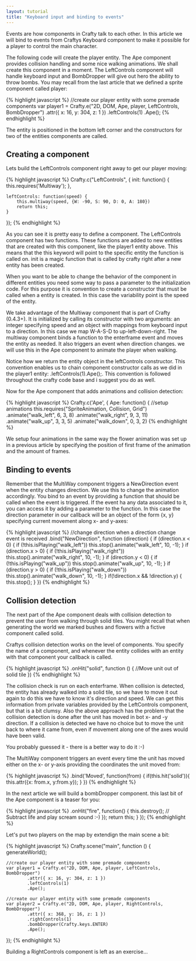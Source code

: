 ```yaml
---
layout: tutorial
title: "Keyboard input and binding to events"
---
```


Events are how components in Crafty talk to each other. In this article we will bind to events from Craftys Keyboard component to make it possible for a player to control the main character.

The following code will create the player entity. The Ape component provides collision handling and some nice walking animations. We shall create this component in a moment. The LeftControls component will handle keyboard input and BombDropper will give out hero the ability to throw bombs. You may recall from the last article that we defined a sprite component called player:


{% highlight javascript %}
//create our player entity with some premade components
var player1 = Crafty.e("2D, DOM, Ape, player, LeftControls, BombDropper")
        .attr({ x: 16, y: 304, z: 1 })
        .leftControls(1)
        .Ape();
{% endhighlight %}


The entity is positioned in the bottom left corner and the constructors for two of the entities components are called. 

## Creating a component

Lets build the LeftControls component right away to get our player moving:

{% highlight javascript %}
Crafty.c("LeftControls", {
    init: function() {
        this.requires('Multiway');
    },
    
    leftControls: function(speed) {
        this.multiway(speed, {W: -90, S: 90, D: 0, A: 180})
        return this;
    }
    
});
{% endhighlight %}

As you can see it is pretty easy to define a component. The LeftControls component has two functions. 
These functions are added to new entities that are created with this component, like the player1 entity above. 
This means that the this keyword will point to the specific entity the function is called on. 
init is a magic function that is called by crafty right after a new entity has been created.

When you want to be able to change the behavior of the component in different entities you need some way to pass a parameter to the initialization code. For this purpose it is convention to create a constructor that must be called when a entity is created. In this case the variability point is the speed of the entity.

We take advantage of the Multiway component that is part of Crafty (0.4.3+). It is initialized by calling its constructor with two arguments: an integer specifying speed and an object with mappings from keyboard input to a direction. In this case we map W-A-S-D to up-left-down-right. The multiway component binds a function to the enterframe event and moves the entity as needed. It also triggers an event when direction changes. we will use this in the Ape component to animate the player when walking.

Notice how we return the entity object in the leftControls constructor. This convention enables us to chain component constructor calls as we did in the player1 entity: .leftControls(1).Ape();. This convention is followed throughout the crafty code base and i suggest you do as well.

Now for the Ape component that adds animations and collision detection:

{% highlight javascript %}
Crafty.c('Ape', {
    Ape: function() {
            //setup animations
            this.requires("SpriteAnimation, Collision, Grid")
            .animate("walk_left", 6, 3, 8)
            .animate("walk_right", 9, 3, 11)
            .animate("walk_up", 3, 3, 5)
            .animate("walk_down", 0, 3, 2)
{% endhighlight %}

We setup four animations in the same way the flower animation was set up in a previous article by specifying the position of first frame of the animation and the amount of frames.

## Binding to events

Remember that the MultiWay component triggers a NewDirection event when the entity changes direction. 
We use this to change the animation accordingly. You bind to an event by providing a function that should be called when the event is triggered. If the event ha any data associated to it, you can access it by adding a parameter to the function. In this case the direction parameter in our callback will be an object of the form {x, y} specifying current movement along x- and y-axes:


{% highlight javascript %}
//change direction when a direction change event is received
.bind("NewDirection",
    function (direction) {
        if (direction.x < 0) {
            if (!this.isPlaying("walk_left"))
                this.stop().animate("walk_left", 10, -1);
        }
        if (direction.x > 0) {
            if (!this.isPlaying("walk_right"))
                this.stop().animate("walk_right", 10, -1);
        }
        if (direction.y < 0) {
            if (!this.isPlaying("walk_up"))
                this.stop().animate("walk_up", 10, -1);
        }
        if (direction.y > 0) {
            if (!this.isPlaying("walk_down"))
                this.stop().animate("walk_down", 10, -1);
        }
        if(!direction.x && !direction.y) {
            this.stop();
        }
})
{% endhighlight %}

## Collision detection

The next part of the Ape component deals with collision detection to prevent the user from walking through solid tiles. You might recall that when generating the world we marked bushes and flowers with a fictive component called solid.

Craftys collision detection works on the level of components. You specify the name of a component, and whenever the entity collides with an entity with that component your callback is called.

{% highlight javascript %}
.onHit("solid", function () {
    //Move unit out of solid tile
})
{% endhighlight %}

The collision check is run on each enterframe. When collision is detected, the entity has already walked into a solid tile, so we have to move it out again to do this we have to know it's direction and speed. 
We can get this information from private variables provided by the LeftControls component, but that is a bit clumsy.
Also the above approach has the problem that the collision detection is done after the unit has moved in bot x- and -y direction. If a collision is detected we have no choice but to move the unit back to where it came from, even if movement along one of the axes would have been valid.

You probably guessed it - there is a better way to do it :-)

The MultiWay component triggers an event every time the unit has moved either on the x- or y-axis providing the coordinates the unit moved from:

{% highlight javascript %}
.bind('Moved', function(from) {
    if(this.hit('solid')){
        this.attr({x: from.x, y:from.y});
    }
})
{% endhighlight %}

In the next article we will build a bombDropper component. this last bit of the Ape component is a teaser for you:

{% highlight javascript %}
            .onHit("fire", function() {
                this.destroy();
  			// Subtract life and play scream sound :-)
            });
        return this;
    }
});
{% endhighlight %}


Let's put two players on the map by extendign the main scene a bit:

{% highlight javascript %}
Crafty.scene("main", function () {
    generateWorld();
    
    //create our player entity with some premade components
    var player1 = Crafty.e("2D, DOM, Ape, player, LeftControls, BombDropper")
            .attr({ x: 16, y: 304, z: 1 })
            .leftControls(1)
            .Ape();
    
    //create our player entity with some premade components
    var player2 = Crafty.e("2D, DOM, Ape, player, RightControls, BombDropper")
            .attr({ x: 368, y: 16, z: 1 })
            .rightControls(1)
            .bombDropper(Crafty.keys.ENTER)
            .Ape();
});
{% endhighlight %}

Building a RightControls component is left as an exercise...

